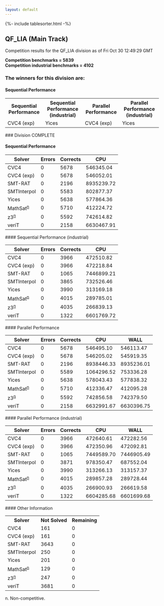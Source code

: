 ```yaml
---
layout: default
---
```

{%- include tablesorter.html -%}

##  QF_LIA (Main Track)

Competition results for the QF_LIA division as of Fri Oct 30 12:49:29 GMT

**Competition benchmarks = 5839** 
**<br/>Competition industrial benchmarks = 4102** 

### The winners for this division are: 
#### Sequential Performance
<table>
<tr>
<th class="center">Sequential Performance</th>
<th class="center">Sequential Performance (industrial)</th>
<th class="center">Parallel Performance</th>
<th class="center">Parallel Performance (industrial)</th>
</tr>
<tr class="center">
<td>CVC4 (exp)</td>
<td>Yices</td>
<td>CVC4 (exp)</td>
<td>Yices</td>
</tr>
</table>
### Division COMPLETE
 




#### Sequential Performance
<table id="sequential" class="result sorted">
<thead>
<tr>
<th class="center">Solver</th><th class="center">Errors</th>
<th class="center">Corrects</th>
<th class="center">CPU</th>
</tr>
</thead>
<tr>
<td>CVC4</td>
<td class="right">0</td>
<td class="right">5678</td>
<td class="right">546345.04</td>
</tr>
<tr>
<td>CVC4 (exp)</td>
<td class="right">0</td>
<td class="right">5678</td>
<td class="right">546052.01</td>
</tr>
<tr>
<td>SMT-RAT</td>
<td class="right">0</td>
<td class="right">2196</td>
<td class="right">8935239.72</td>
</tr>
<tr>
<td>SMTInterpol</td>
<td class="right">0</td>
<td class="right">5583</td>
<td class="right">802877.37</td>
</tr>
<tr>
<td>Yices</td>
<td class="right">0</td>
<td class="right">5638</td>
<td class="right">577864.36</td>
</tr>
<tr>
<td><span class="non-competing-grey">MathSat<sup><a href="#fn">n</a></sup></span></td>
<td class="right">0</td>
<td class="right">5710</td>
<td class="right">412224.72</td>
</tr>
<tr>
<td><span class="non-competing-grey">z3<sup><a href="#fn">n</a></sup></span></td>
<td class="right">0</td>
<td class="right">5592</td>
<td class="right">742614.82</td>
</tr>
<tr>
<td>veriT</td>
<td class="right">0</td>
<td class="right">2158</td>
<td class="right">6630467.91</td>
</tr>
</table>
#### Sequential Performance (industrial)
<table id="sequentiali" class="result sorted">
<thead>
<tr>
<th class="center">Solver</th><th class="center">Errors</th>
<th class="center">Corrects</th>
<th class="center">CPU</th>
</tr>
</thead>
<tr>
<td>CVC4</td>
<td class="right">0</td>
<td class="right">3966</td>
<td class="right">472510.82</td>
</tr>
<tr>
<td>CVC4 (exp)</td>
<td class="right">0</td>
<td class="right">3966</td>
<td class="right">472218.84</td>
</tr>
<tr>
<td>SMT-RAT</td>
<td class="right">0</td>
<td class="right">1065</td>
<td class="right">7446899.21</td>
</tr>
<tr>
<td>SMTInterpol</td>
<td class="right">0</td>
<td class="right">3865</td>
<td class="right">732526.46</td>
</tr>
<tr>
<td>Yices</td>
<td class="right">0</td>
<td class="right">3990</td>
<td class="right">313169.18</td>
</tr>
<tr>
<td><span class="non-competing-grey">MathSat<sup><a href="#fn">n</a></sup></span></td>
<td class="right">0</td>
<td class="right">4015</td>
<td class="right">289785.01</td>
</tr>
<tr>
<td><span class="non-competing-grey">z3<sup><a href="#fn">n</a></sup></span></td>
<td class="right">0</td>
<td class="right">4035</td>
<td class="right">266839.13</td>
</tr>
<tr>
<td>veriT</td>
<td class="right">0</td>
<td class="right">1322</td>
<td class="right">6601769.72</td>
</tr>
</table>
#### Parallel Performance
<table id="parallel" class="result sorted">
<thead>
<tr>
<th class="center">Solver</th><th class="center">Errors</th>
<th class="center">Corrects</th>
<th class="center">CPU</th>
<th class="center">WALL</th>
</tr>
</thead>
<tr>
<td>CVC4</td>
<td class="right">0</td>
<td class="right">5678</td>
<td class="right">546495.10</td>
<td class="right">546113.47</td>
</tr>
<tr>
<td>CVC4 (exp)</td>
<td class="right">0</td>
<td class="right">5678</td>
<td class="right">546205.02</td>
<td class="right">545919.35</td>
</tr>
<tr>
<td>SMT-RAT</td>
<td class="right">0</td>
<td class="right">2196</td>
<td class="right">8938446.33</td>
<td class="right">8935236.01</td>
</tr>
<tr>
<td>SMTInterpol</td>
<td class="right">0</td>
<td class="right">5589</td>
<td class="right">1064296.52</td>
<td class="right">753336.28</td>
</tr>
<tr>
<td>Yices</td>
<td class="right">0</td>
<td class="right">5638</td>
<td class="right">578043.43</td>
<td class="right">577838.32</td>
</tr>
<tr>
<td><span class="non-competing-grey">MathSat<sup><a href="#fn">n</a></sup></span></td>
<td class="right">0</td>
<td class="right">5710</td>
<td class="right">412336.47</td>
<td class="right">412095.28</td>
</tr>
<tr>
<td><span class="non-competing-grey">z3<sup><a href="#fn">n</a></sup></span></td>
<td class="right">0</td>
<td class="right">5592</td>
<td class="right">742856.58</td>
<td class="right">742379.50</td>
</tr>
<tr>
<td>veriT</td>
<td class="right">0</td>
<td class="right">2158</td>
<td class="right">6632991.67</td>
<td class="right">6630396.75</td>
</tr>

</table>
#### Parallel Performance (industrial)
<table id="paralleli" class="result sorted">
<thead>
<tr>
<th class="center">Solver</th><th class="center">Errors</th>
<th class="center">Corrects</th>
<th class="center">CPU</th>
<th class="center">WALL</th>
</tr>
</thead>
<tr>
<td>CVC4</td>
<td class="right">0</td>
<td class="right">3966</td>
<td class="right">472640.61</td>
<td class="right">472282.56</td>
</tr>
<tr>
<td>CVC4 (exp)</td>
<td class="right">0</td>
<td class="right">3966</td>
<td class="right">472350.96</td>
<td class="right">472092.81</td>
</tr>
<tr>
<td>SMT-RAT</td>
<td class="right">0</td>
<td class="right">1065</td>
<td class="right">7449589.70</td>
<td class="right">7446905.49</td>
</tr>
<tr>
<td>SMTInterpol</td>
<td class="right">0</td>
<td class="right">3871</td>
<td class="right">978350.47</td>
<td class="right">687552.04</td>
</tr>
<tr>
<td>Yices</td>
<td class="right">0</td>
<td class="right">3990</td>
<td class="right">313266.13</td>
<td class="right">313157.37</td>
</tr>
<tr>
<td><span class="non-competing-grey">MathSat<sup><a href="#fn">n</a></sup></span></td>
<td class="right">0</td>
<td class="right">4015</td>
<td class="right">289857.28</td>
<td class="right">289728.44</td>
</tr>
<tr>
<td><span class="non-competing-grey">z3<sup><a href="#fn">n</a></sup></span></td>
<td class="right">0</td>
<td class="right">4035</td>
<td class="right">266900.93</td>
<td class="right">266619.58</td>
</tr>
<tr>
<td>veriT</td>
<td class="right">0</td>
<td class="right">1322</td>
<td class="right">6604285.68</td>
<td class="right">6601699.68</td>
</tr>

</table>
#### Other Information
<table>
<tr>
<th class="center">Solver</th>
<th class="center">Not Solved</th>
<th class="center">Remaining</th>
</tr>
<tr>
<td>CVC4</td>
<td class="right">161</td>
<td class="right">0</td>
</tr>
<tr>
<td>CVC4 (exp)</td>
<td class="right">161</td>
<td class="right">0</td>
</tr>
<tr>
<td>SMT-RAT</td>
<td class="right">3643</td>
<td class="right">0</td>
</tr>
<tr>
<td>SMTInterpol</td>
<td class="right">250</td>
<td class="right">0</td>
</tr>
<tr>
<td>Yices</td>
<td class="right">201</td>
<td class="right">0</td>
</tr>
<tr>
<td><span class="non-competing-grey">MathSat<sup><a href="#fn">n</a></sup></span></td>
<td class="right">129</td>
<td class="right">0</td>
</tr>
<tr>
<td><span class="non-competing-grey">z3<sup><a href="#fn">n</a></sup></span></td>
<td class="right">247</td>
<td class="right">0</td>
</tr>
<tr>
<td>veriT</td>
<td class="right">3681</td>
<td class="right">0</td>
</tr>
</table>

<span id="fn"> n. Non-competitive.</span>
